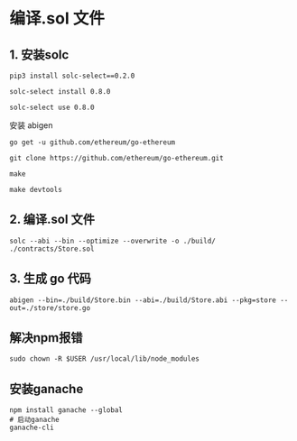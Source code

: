 # 编译.sol 文件

## 1. 安装solc

```shell
pip3 install solc-select==0.2.0

solc-select install 0.8.0

solc-select use 0.8.0
```

安装 abigen

```shell
go get -u github.com/ethereum/go-ethereum

git clone https://github.com/ethereum/go-ethereum.git

make

make devtools
```

## 2. 编译.sol 文件

```shell
solc --abi --bin --optimize --overwrite -o ./build/ ./contracts/Store.sol
```

## 3. 生成 go 代码

```shell
abigen --bin=./build/Store.bin --abi=./build/Store.abi --pkg=store --out=./store/store.go
```

## 解决npm报错

```shell
sudo chown -R $USER /usr/local/lib/node_modules
```
## 安装ganache
```shell
npm install ganache --global
# 启动ganache
ganache-cli
```
